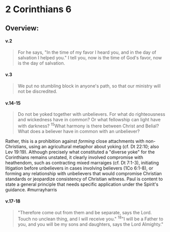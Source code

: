 # 2 Corinthians 6

## Overview:


#### v.2
>For he says, "In the time of my favor I heard you, and in the day of salvation I helped you." I tell you, now is the time of God's favor, now is the day of salvation.

#### v.3
>We put no stumbling block in anyone's path, so that our ministry will not be discredited.

#### v.14-15
>Do not be yoked together with unbelievers. For what do righteousness and wickedness have in common? Or what fellowship can light have with darkness? <sup>15</sup>What harmony is there between Christ and Belial? What does a believer have in common with an unbeliever?

Rather, this is a prohibition against *forming* close attachments with non-Christians, using an agricultural metaphor about yoking (cf. Dt 22:10; also Lev 19:19). Although precisely what constituted a "diverse yoke" for the Corinthians remains unstated, it clearly involved compromise with heathendom, such as contracting mixed marraiges (cf. Dt 7:1-3), initiating litigation before unbelievers in cases involving believers (1Co 6:1-8), or forming any relationship with unbelievers that would compromise Christian standards or jeopardize consistency of Christian witness. Paul is content to state a general principle that needs specific application under the Spirit's guidance.
#murrayharris

#### v.17-18
>"Therefore come out from them and be separate, says the Lord. Touch no unclean thing, and I will receive you." <sup>18</sup>"I will be a Father to you, and you will be my sons and daughters, says the Lord Almighty."


